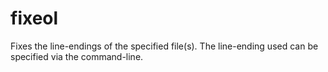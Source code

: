 fixeol
======

Fixes the line-endings of the specified file(s). The line-ending used can be specified via the command-line.
